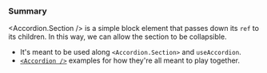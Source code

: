 ### Summary

<Accordion.Section /> is a simple block element that passes down its `ref` to its children.
In this way, we can allow the section to be collapsible.

- It's meant to be used along `<Accordion.Section>` and `useAccordion`.
- [`<Accordion />`](/#/Components/Organisms/Accordion) examples for how they're all meant to play together.
